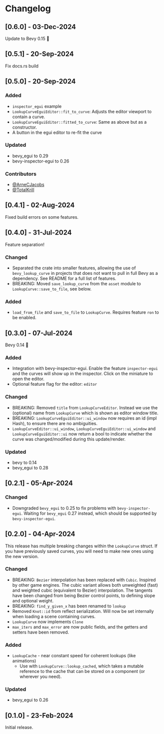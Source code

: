# Changelog

## [0.6.0] - 03-Dec-2024
Update to Bevy 0.15 🥳

## [0.5.1] - 20-Sep-2024
Fix docs.rs build

## [0.5.0] - 20-Sep-2024

### Added
- `inspector_egui` example
- `LookupCurveEguiEditor::fit_to_curve`: Adjusts the editor viewport to contain a curve.
- `LookupCurveEguiEditor::fitted_to_curve`: Same as above but as a constructor.
- A button in the egui editor to re-fit the curve

### Updated
- bevy_egui to 0.29
- bevy-inspector-egui to 0.26

### Contributors
- [@ArneCJacobs](https://github.com/ArneCJacobs)
- [@TotalKrill](https://github.com/TotalKrill)

## [0.4.1] - 02-Aug-2024

Fixed build errors on some features.

## [0.4.0] - 31-Jul-2024

Feature separation!

### Changed
- Separated the crate into smaller features, allowing the use of `bevy_lookup_curve` in projects that does not want to pull in full Bevy as a dependency. See README for a full list of features.
- BREAKING: Moved `save_lookup_curve` from the `asset` module to `LookupCurve::save_to_file`, see below.

### Added
- `load_from_file` and `save_to_file` to `LookupCurve`. Requires feature `ron` to be enabled.

## [0.3.0] - 07-Jul-2024

Bevy 0.14 🥳

### Added
- Integration with bevy-inspector-egui. Enable the feature `inspector-egui` and the curves will show up in the inspector. Click on the miniature to open the editor.
- Optional feature flag for the editor: `editor`

### Changed
- BREAKING: Removed `title` from `LookupCurveEditor`. Instead we use the (optional) name from `LookupCurve` which is shown as editor window title.
- BREAKING: `LookupCurveEguiEditor::ui_window` now requires an id (impl Hash), to ensure there are no ambiguities.
- `LookupCurveEditor::ui_window`, `LookupCurveEguiEditor::ui_window` and `LookupCurveEguiEditor::ui` now return a bool to indicate whether the curve was changed/modified during this update/render.

### Updated
- bevy to 0.14
- bevy_egui to 0.28

## [0.2.1] - 05-Apr-2024

### Changed
- Downgraded `bevy_egui` to 0.25 to fix problems with `bevy-inspector-egui`. Waiting for `bevy_egui` 0.27 instead, which should be supported by `bevy-inspector-egui`.

## [0.2.0] - 04-Apr-2024

This release has multiple breaking changes within the `LookupCurve` struct. If you have previously saved curves, you will need to make new ones using the new version.

### Changed
- BREAKING: `Bezier` interpolation has been replaced with `Cubic`. Inspired by other game engines. The cubic variant allows both unweighted (fast) and weighted cubic (equivalent to Bezier) interpolation. The tangents have been changed from being Bezier control points, to defining slope and optional weight.
- BREAKING: `find_y_given_x` has been renamed to `lookup`
- Removed `Knot::id` from reflect serialization. Will now be set internally when loading a scene containing curves.
- `LookupCurve` now implements `Clone`
- `max_iters` and `max_error` are now public fields, and the getters and setters have been removed.

### Added
- `LookupCache` - near constant speed for coherent lookups (like animations)
  - Use with `LookupCurve::lookup_cached`, which takes a mutable reference to the cache that can be stored on a component (or wherever you need).

### Updated
- bevy_egui to 0.26


## [0.1.0] - 23-Feb-2024
Initial release.